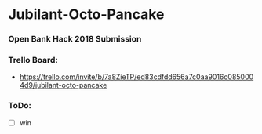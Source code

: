 # Jubilant-Octo-Pancake

### Open Bank Hack 2018 Submission

### Trello Board:
- https://trello.com/invite/b/7a8ZieTP/ed83cdfdd656a7c0aa9016c0850004d9/jubilant-octo-pancake

### ToDo:

- [ ] win
